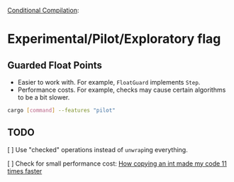 [Conditional Compilation](https://doc.rust-lang.org/book/conditional-compilation.html):

# Experimental/Pilot/Exploratory flag

## Guarded Float Points

* Easier to work with. For example, `FloatGuard` implements `Step`.
* Performance costs. For example, checks may cause certain algorithms to be a bit slower.

```sh
cargo [command] --features "pilot"
```

## TODO

[ ] Use "checked" operations instead of `unwrap`ing everything.

[ ] Check for small performance cost: [How copying an int made my code 11 times faster]

[How copying an int made my code 11 times faster]: https://medium.com/@robertgrosse/how-copying-an-int-made-my-code-11-times-faster-f76c66312e0f